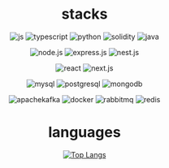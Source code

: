 <div align="center">

# stacks
![js](https://img.shields.io/badge/JavaScript-F7DF1E?style=for-the-badge&logo=JavaScript&logoColor=white)
![typescript](https://img.shields.io/badge/TypeScript-007ACC?style=for-the-badge&logo=typescript&logoColor=white)
![python](https://img.shields.io/badge/Python-14354C?style=for-the-badge&logo=python&logoColor=white)
![solidity](https://img.shields.io/badge/Solidity-363636?style=for-the-badge&logo=solidity&logoColor=white)
![java](https://img.shields.io/badge/Java-007396?style=for-the-badge&logo=#&logoColor=white)

![node.js](https://img.shields.io/badge/Node.js-43853D?style=for-the-badge&logo=node.js&logoColor=white)
![express.js](https://img.shields.io/badge/Express.js-404D59?style=for-the-badge)
![nest.js](https://img.shields.io/badge/Nest.js-E0234E?style=for-the-badge&logo=nestjs&logoColor=white)

![react](https://img.shields.io/badge/React-20232A?style=for-the-badge&logo=react&logoColor=61DAFB)
![next.js](https://img.shields.io/badge/Next.js-000?logo=nextdotjs&logoColor=fff&style=for-the-badge)

![mysql](https://img.shields.io/badge/MySQL-005C84?style=for-the-badge&logo=mysql&logoColor=white)
![postgresql](https://img.shields.io/badge/PostgreSQL-316192?style=for-the-badge&logo=postgresql&logoColor=white)
![mongodb](https://img.shields.io/badge/MongoDB-4EA94B?style=for-the-badge&logo=mongodb&logoColor=white)

![apachekafka](https://img.shields.io/badge/Apache_Kafka-231F20?style=for-the-badge&logo=apache-kafka&logoColor=white)
![docker](https://img.shields.io/badge/Docker-%230db7ed.svg?style=for-the-badge&logo=docker&logoColor=white)
![rabbitmq](https://img.shields.io/badge/RabbitMQ-FF6600?style=for-the-badge&logo=rabbitmq&logoColor=white)
![redis](https://img.shields.io/badge/Redis-FF4438?style=for-the-badge&logo=redis&logoColor=white)

<!--
# stats
![Anurag's GitHub stats](https://github-readme-stats.vercel.app/api?username=lonely-wolf-howl&show_icons=true&theme=tokyonight)
-->

# languages
[![Top Langs](https://github-readme-stats.vercel.app/api/top-langs/?username=lonely-wolf-howl&theme=tokyonight)](https://github.com/anuraghazra/github-readme-stats)

</div>

<!--
- 🔭 I’m currently working on ...
- 🌱 I’m currently learning ...
- 👯 I’m looking to collaborate on ...
- 🤔 I’m looking for help with ...
- 💬 Ask me about ...
- 📫 How to reach me: ...
- 😄 Pronouns: ...
- ⚡ Fun fact: ...
-->
